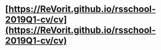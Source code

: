 # [https://ReVorit.github.io/rsschool-2019Q1-cv/cv](https://ReVorit.github.io/rsschool-2019Q1-cv/cv)
